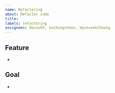 ```yaml
---
name: Refactoring
about: Refactor code
title: 
labels: refactoring
assignees: doxxx93, kochungcheon, HyunseokCheong
---
```


## Feature

-

## Goal

-